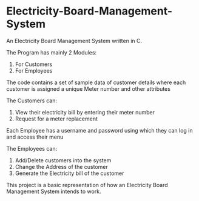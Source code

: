 # Electricity-Board-Management-System
An Electricity Board Management System written in C. 

The Program has mainly 2 Modules: 
1) For Customers
2) For Employees

The code contains a set of sample data of customer details where each customer is assigned a unique Meter number and other attributes

The Customers can: 
1) View their electricity bill by entering their meter number
2) Request for a meter replacement 

Each Employee has a username and password using which they can log in and access their menu

The Employees can:
1) Add/Delete customers into the system
2) Change the Address of the customer
3) Generate the Electricity bill of the customer

This project is a basic representation of how an Electricity Board Management System intends to work.
